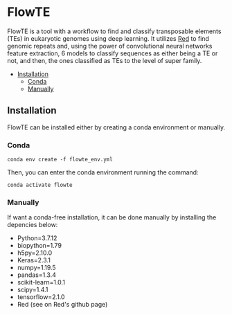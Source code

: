 # FlowTE

FlowTE is a tool with a workflow to find and classify transposable elements (TEs) in eukaryotic genomes using deep learning.
It utilizes [Red](https://github.com/BioinformaticsToolsmith/Red) to find genomic repeats and, using the power of convolutional neural networks feature extraction, 6 models to classify sequences as either being a TE or not, and then, the ones classified as TEs to the level of super family.

- [Installation](#installation)
	- [Conda](#conda)
	- [Manually](#depends)
## Installation <a name="installation"></a>

FlowTE can be installed either by creating a conda environment or manually.

### Conda <a name="conda"></a>

`conda env create -f flowte_env.yml`

Then, you can enter the conda environment running the command:

`conda activate flowte`

### Manually<a name="depends"></a>

If want a conda-free installation, it can be done manually by installing the depencies below:

- Python=3.7.12
- biopython=1.79
- h5py=2.10.0
- Keras=2.3.1
- numpy=1.19.5
- pandas=1.3.4
- scikit-learn=1.0.1
- scipy=1.4.1
- tensorflow=2.1.0
- Red (see on Red's github page)





